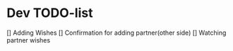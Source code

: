 # Dev TODO-list

[] Adding Wishes
[] Confirmation for adding partner(other side)
[] Watching partner wishes
